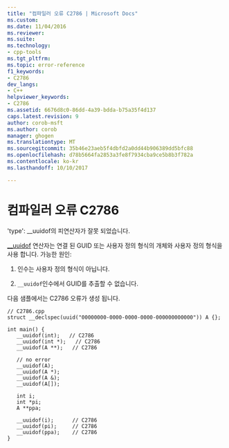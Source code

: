 ```yaml
---
title: "컴파일러 오류 C2786 | Microsoft Docs"
ms.custom: 
ms.date: 11/04/2016
ms.reviewer: 
ms.suite: 
ms.technology:
- cpp-tools
ms.tgt_pltfrm: 
ms.topic: error-reference
f1_keywords:
- C2786
dev_langs:
- C++
helpviewer_keywords:
- C2786
ms.assetid: 6676d8c0-86dd-4a39-bdda-b75a35f4d137
caps.latest.revision: 9
author: corob-msft
ms.author: corob
manager: ghogen
ms.translationtype: MT
ms.sourcegitcommit: 35b46e23aeb5f4dbfd2a0dd44b906389dd5bfc88
ms.openlocfilehash: d78b5664fa2853a3fe8f7934cba9ce5b8b3f782a
ms.contentlocale: ko-kr
ms.lasthandoff: 10/10/2017

---
```

# <a name="compiler-error-c2786"></a>컴파일러 오류 C2786
'type': __uuidof의 피연산자가 잘못 되었습니다.  
  
 [__uuidof](../../cpp/uuidof-operator.md) 연산자는 연결 된 GUID 또는 사용자 정의 형식의 개체와 사용자 정의 형식을 사용 합니다.  가능한 원인:  
  
1.  인수는 사용자 정의 형식이 아닙니다.  
  
2.  `__uuidof`인수에서 GUID를 추출할 수 없습니다.  
  
 다음 샘플에서는 C2786 오류가 생성 됩니다.  
  
```  
// C2786.cpp  
struct __declspec(uuid("00000000-0000-0000-0000-000000000000")) A {};  
  
int main() {  
   __uuidof(int);   // C2786  
   __uuidof(int *);   // C2786  
   __uuidof(A **);   // C2786  
  
   // no error  
   __uuidof(A);  
   __uuidof(A *);  
   __uuidof(A &);  
   __uuidof(A[]);  
  
   int i;  
   int *pi;  
   A **ppa;  
  
   __uuidof(i);      // C2786  
   __uuidof(pi);     // C2786  
   __uuidof(ppa);    // C2786  
}  
```
